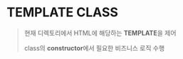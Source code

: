 # TEMPLATE CLASS

> 현재 디렉토리에서 HTML에 해당하는 **TEMPLATE**을 제어
>
> class의 **constructor**에서 필요한 비즈니스 로직 수행
